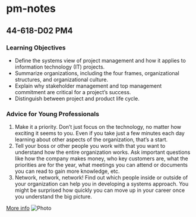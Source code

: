 # **pm-notes**

## **44-618-D02 PM4**

### **Learning Objectives**
* Define the systems view of project management and how it applies to information technology (IT) projects.
* Summarize organizations, including the four frames, organizational structures, and organizational culture.
* Explain why stakeholder management and top management commitment are critical for a project’s success.
* Distinguish between project and product life cycle.


### **Advice for Young Professionals**
1. Make it a priority. Don’t just focus on the technology, no matter how exciting it seems to you. Even if you take just a few minutes each day learning about other aspects of the organization, that’s a start. 
2. Tell your boss or other people you work with that you want to understand how the entire organization works. Ask important questions like how the company makes money, who key customers are, what the priorities are for the year, what meetings you can attend or documents you can read to gain more knowledge, etc. 
3. Network, network, network! Find out which people inside or outside of your organization can help you in developing a systems approach. You might be surprised how quickly you can move up in your career once you understand the big picture.


 [More info](https://en.wikipedia.org/wiki/Project_management)
 ![Photo](PM.jpg)





